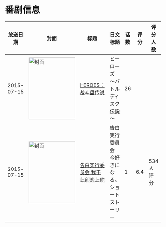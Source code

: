 # 番剧信息

|放送日期|封面|标题|日文标题|话数|评分|评分人数|
|---|---|---|---|---|---|---|
|2015-07-15|<img src="https://lain.bgm.tv/pic/cover/c/13/44/329402_qtG44.jpg" alt="封面" style="width:150px;height:200px;object-fit:cover;">|[HEROES：战斗盘传说](https://bangumi.tv/subject/329402)|ヒーローズ ～バトルディスク伝説～|26|||
|2015-07-15|<img src="https://lain.bgm.tv/pic/cover/c/cf/da/142153_azMwM.jpg" alt="封面" style="width:150px;height:200px;object-fit:cover;">|[告白实行委员会 我于此刻恋上你](https://bangumi.tv/subject/142153)|告白実行委員会  今好きになる。ショートストーリー|1|6.4|534人评分|
